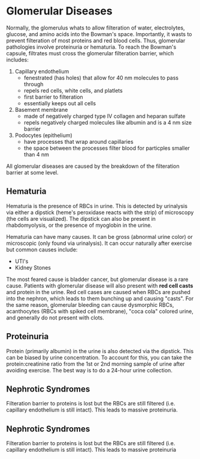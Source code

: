 # Glomerular Diseases
Normally, the glomerulus whats to allow filteration of water, electrolytes, glucose, and amino acids into the Bowman's space. Importantly, it wasts to prevent filteration of most proteins and red blood cells. Thus, glomerular pathologies involve proteinuria or hematuria. To reach the Bowman's capsule, filtrates must cross the glomerular filteration barrier, which includes:

1. Capillary endothelium
	- fenestrated (has holes) that allow for 40 nm molecules to pass through
	- repels red cells, white cells, and platlets
	- first barrier to filteration 
	- essentially keeps out all cells
2. Basement membrane
	- made of negatively charged type IV collagen and heparan sulfate
	- repels negatively charged molecules like albumin and is a 4 nm size barrier
3. Podocytes (epithelium)
	- have processes that wrap around capillaries
	- the space between the processes filter blood for particples smaller than 4 nm

All glomerular diseases are caused by the breakdown of the filteration barrier at some level.

## Hematuria
Hematuria is the presence of RBCs in urine. This is detected by urinalysis via either a dipstick (heme's peroxidase reacts with the strip) of microscopy (the cells are visualized). The dipstick can also be present in rhabdomyolysis, or the presence of myoglobin in the urine. 

Hematuria can have many causes. It can be gross (abnormal urine color) or microscopic (only found via urinalysis). It can occur naturally after exercise but common causes include:
* UTI's
* Kidney Stones

The most feared cause is bladder cancer, but glomerular disease is a rare cause. Patients with glomerular disease will also present with <b>red cell casts</b> and protein in the urine. Red cell cases are caused when RBCs are pushed into the nephron, which leads to them bunching up and causing "casts". For the same reason, glomerular bleeding can cause dysmorphic RBCs, acanthocytes (RBCs with spiked cell membrane), "coca cola" colored urine, and generally do not present with clots. 

## Proteinuria
Protein (primarily albumin) in the urine is also detected via the dipstick. This can be biased by urine concentration. To account for this, you can take the protein:creatinine ratio from the 1st or 2nd morning sample of urine after avoiding exercise. The best way is to do a 24-hour urine collection. 

## Nephrotic Syndromes
Filteration barrier to proteins is lost but the RBCs are still filtered (i.e. capillary endothelium is still intact). This leads to massive proteinuria.

## Nephrotic Syndromes
Filteration barrier to proteins is lost but the RBCs are still filtered (i.e. capillary endothelium is still intact). This leads to massive proteinuria